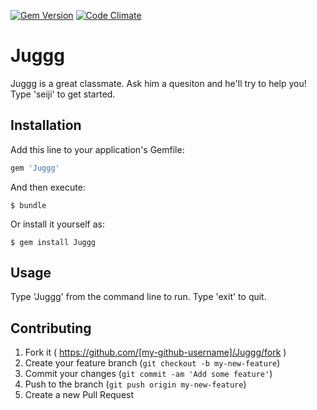 [![Gem Version](https://badge.fury.io/rb/Juggg.svg)](http://badge.fury.io/rb/Juggg)
[![Code Climate](https://codeclimate.com/repos/552d6ad96956804b0f003b14/badges/42a991fe300e3d5f0572/gpa.svg)](https://codeclimate.com/repos/552d6ad96956804b0f003b14/feed)

# Juggg

Juggg is a great classmate. Ask him a quesiton and he'll try to help you! Type 'seiji' to get started. 

## Installation

Add this line to your application's Gemfile:

```ruby
gem 'Juggg'
```

And then execute:

    $ bundle

Or install it yourself as:

    $ gem install Juggg

## Usage

Type 'Juggg' from the command line to run. Type 'exit' to quit. 

## Contributing

1. Fork it ( https://github.com/[my-github-username]/Juggg/fork )
2. Create your feature branch (`git checkout -b my-new-feature`)
3. Commit your changes (`git commit -am 'Add some feature'`)
4. Push to the branch (`git push origin my-new-feature`)
5. Create a new Pull Request
